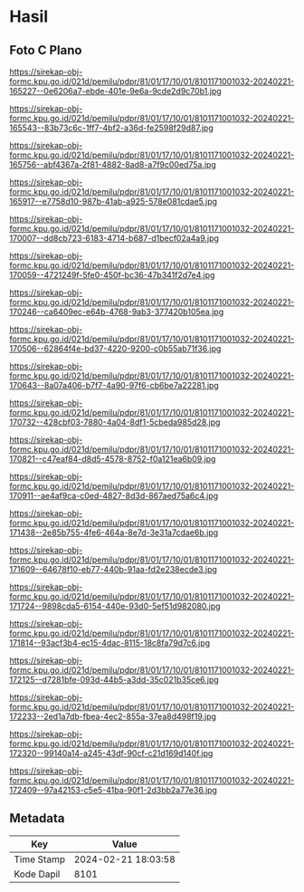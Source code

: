# Hasil

## Foto C Plano

https://sirekap-obj-formc.kpu.go.id/021d/pemilu/pdpr/81/01/17/10/01/8101171001032-20240221-165227--0e6206a7-ebde-401e-9e6a-9cde2d9c70b1.jpg

https://sirekap-obj-formc.kpu.go.id/021d/pemilu/pdpr/81/01/17/10/01/8101171001032-20240221-165543--83b73c6c-1ff7-4bf2-a36d-fe2598f29d87.jpg

https://sirekap-obj-formc.kpu.go.id/021d/pemilu/pdpr/81/01/17/10/01/8101171001032-20240221-165756--abf4367a-2f81-4882-8ad8-a7f9c00ed75a.jpg

https://sirekap-obj-formc.kpu.go.id/021d/pemilu/pdpr/81/01/17/10/01/8101171001032-20240221-165917--e7758d10-987b-41ab-a925-578e081cdae5.jpg

https://sirekap-obj-formc.kpu.go.id/021d/pemilu/pdpr/81/01/17/10/01/8101171001032-20240221-170007--dd8cb723-6183-4714-b687-d1becf02a4a9.jpg

https://sirekap-obj-formc.kpu.go.id/021d/pemilu/pdpr/81/01/17/10/01/8101171001032-20240221-170059--4721249f-5fe0-450f-bc36-47b341f2d7e4.jpg

https://sirekap-obj-formc.kpu.go.id/021d/pemilu/pdpr/81/01/17/10/01/8101171001032-20240221-170246--ca6409ec-e64b-4768-9ab3-377420b105ea.jpg

https://sirekap-obj-formc.kpu.go.id/021d/pemilu/pdpr/81/01/17/10/01/8101171001032-20240221-170506--62864f4e-bd37-4220-9200-c0b55ab71f36.jpg

https://sirekap-obj-formc.kpu.go.id/021d/pemilu/pdpr/81/01/17/10/01/8101171001032-20240221-170643--8a07a406-b7f7-4a90-97f6-cb6be7a22281.jpg

https://sirekap-obj-formc.kpu.go.id/021d/pemilu/pdpr/81/01/17/10/01/8101171001032-20240221-170732--428cbf03-7880-4a04-8df1-5cbeda985d28.jpg

https://sirekap-obj-formc.kpu.go.id/021d/pemilu/pdpr/81/01/17/10/01/8101171001032-20240221-170821--c47eaf84-d8d5-4578-8752-f0a121ea6b09.jpg

https://sirekap-obj-formc.kpu.go.id/021d/pemilu/pdpr/81/01/17/10/01/8101171001032-20240221-170911--ae4af9ca-c0ed-4827-8d3d-867aed75a6c4.jpg

https://sirekap-obj-formc.kpu.go.id/021d/pemilu/pdpr/81/01/17/10/01/8101171001032-20240221-171438--2e85b755-4fe6-464a-8e7d-3e31a7cdae6b.jpg

https://sirekap-obj-formc.kpu.go.id/021d/pemilu/pdpr/81/01/17/10/01/8101171001032-20240221-171609--64678f10-eb77-440b-91aa-fd2e238ecde3.jpg

https://sirekap-obj-formc.kpu.go.id/021d/pemilu/pdpr/81/01/17/10/01/8101171001032-20240221-171724--9898cda5-6154-440e-93d0-5ef51d982080.jpg

https://sirekap-obj-formc.kpu.go.id/021d/pemilu/pdpr/81/01/17/10/01/8101171001032-20240221-171814--93acf3b4-ec15-4dac-8115-18c8fa79d7c6.jpg

https://sirekap-obj-formc.kpu.go.id/021d/pemilu/pdpr/81/01/17/10/01/8101171001032-20240221-172125--d7281bfe-093d-44b5-a3dd-35c021b35ce6.jpg

https://sirekap-obj-formc.kpu.go.id/021d/pemilu/pdpr/81/01/17/10/01/8101171001032-20240221-172233--2ed1a7db-fbea-4ec2-855a-37ea8d498f19.jpg

https://sirekap-obj-formc.kpu.go.id/021d/pemilu/pdpr/81/01/17/10/01/8101171001032-20240221-172320--99140a14-a245-43df-90cf-c21d169d140f.jpg

https://sirekap-obj-formc.kpu.go.id/021d/pemilu/pdpr/81/01/17/10/01/8101171001032-20240221-172409--97a42153-c5e5-41ba-90f1-2d3bb2a77e36.jpg


## Metadata

| Key        | Value               |
| ---------- | ------------------- |
| Time Stamp | 2024-02-21 18:03:58 |
| Kode Dapil | 8101                |



